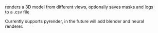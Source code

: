 renders a 3D model from different views, optionally saves masks and logs to a .csv file

Currently supports pyrender, in the future will add blender and neural renderer.
